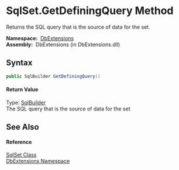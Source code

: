 SqlSet.GetDefiningQuery Method
==============================
Returns the SQL query that is the source of data for the set.

  **Namespace:**  [DbExtensions][1]  
  **Assembly:**  DbExtensions (in DbExtensions.dll)

Syntax
------

```csharp
public SqlBuilder GetDefiningQuery()
```

#### Return Value
Type: [SqlBuilder][2]  
The SQL query that is the source of data for the set

See Also
--------

#### Reference
[SqlSet Class][3]  
[DbExtensions Namespace][1]  

[1]: ../README.md
[2]: ../SqlBuilder/README.md
[3]: README.md